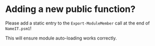 # Adding a new public function? 
Please add a static entry to the `Export-ModuleMember` call at the end of `NameIT.psm1`!

This will ensure module auto-loading works correctly.
